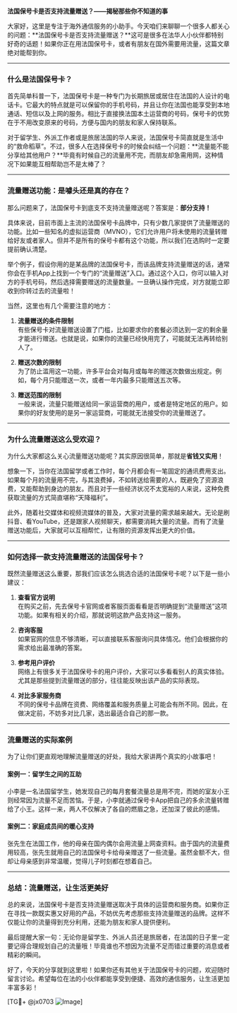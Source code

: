 **法国保号卡是否支持流量赠送？——揭秘那些你不知道的事**

大家好，这里是专注于海外通信服务的小助手。今天咱们来聊聊一个很多人都关心的问题：**法国保号卡是否支持流量赠送？**这可是很多在法华人小伙伴都特别好奇的话题！如果你正在用法国保号卡，或者有朋友在国外需要用流量，这篇文章绝对能帮到你。

---

### **什么是法国保号卡？**

首先简单科普一下，法国保号卡是一种专门为长期旅居或居住在法国的人设计的电话卡。它最大的特点就是可以保留你的手机号码，并且让你在法国也能享受到本地通话、短信以及上网的服务。相比于直接换法国本土运营商的号码，保号卡的优势在于不用改变原来的号码，方便与国内的朋友和家人保持联系。

对于留学生、外派工作者或是旅居法国的华人来说，法国保号卡简直就是生活中的“救命稻草”。不过，很多人在选择保号卡的时候会纠结一个问题：**流量能不能分享给其他用户？**毕竟有时候自己的流量用不完，而朋友却急需用网，这种情况下如果能互相帮助岂不是太棒了？

---

### **流量赠送功能：是噱头还是真的存在？**

那么问题来了，法国保号卡到底支不支持流量赠送呢？答案是：**部分支持！**

具体来说，目前市面上主流的法国保号卡品牌中，只有少数几家提供了流量赠送的功能。比如一些知名的虚拟运营商（MVNO），它们允许用户将未使用的流量转赠给好友或者家人。但并不是所有的保号卡都有这个功能，所以我们在选购时一定要提前确认清楚。

举个例子，假设你用的是某品牌的法国保号卡，而该品牌支持流量赠送的话，通常你会在手机App上找到一个专门的“流量赠送”入口。通过这个入口，你可以输入对方的手机号码，然后选择需要赠送的流量数量。一旦确认操作完成，对方就能立即收到你转过去的流量啦！

当然，这里也有几个需要注意的地方：

1. **流量赠送的条件限制**  
   有些保号卡对流量赠送设置了门槛，比如要求你的套餐必须达到一定的剩余量才能进行赠送。也就是说，如果你的流量已经快用完了，可能就无法再转给别人了。

2. **赠送次数的限制**  
   为了防止滥用这一功能，许多平台会对每月或每年的赠送次数做出规定。例如，每个月只能赠送一次，或者一年内最多只能赠送五次等。

3. **赠送范围的限制**  
   一般来说，流量只能赠送给同一家运营商的用户，或者是特定地区的用户。如果你的好友使用的是另一家运营商，可能就无法接受你的流量赠送了。

---

### **为什么流量赠送这么受欢迎？**

为什么大家都这么关心流量赠送功能呢？其实原因很简单，那就是**省钱又实用**！

想象一下，当你在法国留学或者工作时，每个月都会有一笔固定的通讯费用支出。如果每个月的流量用不完，与其浪费掉，不如转送给需要的人，既避免了资源浪费，又能帮助到身边的朋友。而且对于一些经济状况不太宽裕的人来说，这种免费获取流量的方式简直堪称“天降福利”。

此外，随着社交媒体和视频流媒体的普及，大家对流量的需求越来越大。无论是刷抖音、看YouTube，还是跟家人视频聊天，都需要消耗大量的流量。而有了流量赠送功能后，大家就可以互相帮忙，让有限的资源发挥出更大的价值。

---

### **如何选择一款支持流量赠送的法国保号卡？**

既然流量赠送这么重要，那我们应该怎么挑选合适的法国保号卡呢？以下是一些小建议：

1. **查看官方说明**  
   在购买之前，先去保号卡官网或者客服页面看看是否明确提到“流量赠送”这项功能。如果有相关的介绍，那就说明这款产品支持这一服务。

2. **咨询客服**  
   如果官网的信息不够清晰，可以直接联系客服询问具体情况。他们会根据你的需求给出最准确的答案。

3. **参考用户评价**  
   网络上有很多关于法国保号卡的用户评价，大家可以多看看别人的真实体验。尤其是那些提到流量赠送的部分，往往能反映出该产品的实际表现。

4. **对比多家服务商**  
   不同的保号卡品牌在资费、网络覆盖和服务质量上可能会有所不同。因此，在做决定前，不妨多对比几家，选出最适合自己的那一款。

---

### **流量赠送的实际案例**

为了让你们更直观地理解流量赠送的好处，我给大家讲两个真实的小故事吧！

#### **案例一：留学生之间的互助**
小李是一名法国留学生，她发现自己的每月套餐流量总是用不完，而她的室友小王则经常因为流量不足而苦恼。于是，小李就通过保号卡App把自己的多余流量转赠给了小王。这样一来，两人不仅解决了各自的燃眉之急，还加深了彼此的感情。

#### **案例二：家庭成员间的暖心支持**
张先生在法国工作，他的母亲在国内偶尔会用流量上网查资料。由于国内的流量费用较高，张先生就用自己的法国保号卡给母亲赠送了一些流量。虽然金额不大，但却让母亲感到非常温暖，觉得儿子时刻都在想着自己。

---

### **总结：流量赠送，让生活更美好**

总的来说，法国保号卡是否支持流量赠送取决于具体的运营商和服务商。如果你正在寻找一款既实惠又好用的产品，不妨优先考虑那些支持流量赠送的品牌。这样不仅能让你的流量得到充分利用，还能为朋友和家人提供便利。

最后提醒大家一句：无论你是留学生、外派人员还是旅居者，在法国的日子里一定要记得合理规划自己的流量哦！毕竟谁也不想因为流量不足而错过重要的消息或者精彩的瞬间。

好了，今天的分享就到这里啦！如果你还有其他关于法国保号卡的问题，欢迎随时留言讨论。希望每位在法的小伙伴都能享受到便捷、高效的通信服务，让生活更加丰富多彩！

[TG💪+ @jx0703 ![Image](https://github.com/user-attachments/assets/dbca1d08-cadb-493c-b0ec-ad6f7a83f270)]